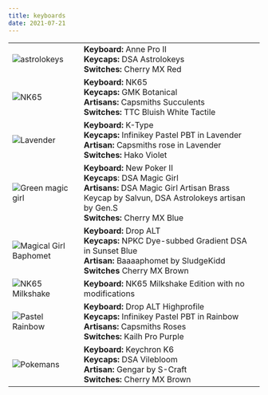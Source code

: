 ```yaml
---
title: keyboards
date: 2021-07-21
---
```


|||
|-|-|
| ![astrolokeys](https://imgur.com/4H0NF51.png) | **Keyboard:** Anne Pro II <br> **Keycaps:** DSA Astrolokeys <br> **Switches:** Cherry MX Red |
| ![NK65](https://imgur.com/g6wyjkW.png) | **Keyboard:** NK65 <br> **Keycaps:** GMK Botanical <br> **Artisans:** Capsmiths Succulents <br> **Switches:** TTC Bluish White Tactile |
| ![Lavender](https://imgur.com/7yhOAU6.png) | **Keyboard:** K-Type <br> **Keycaps:** Infinikey Pastel PBT in Lavender <br> **Artisan:** Capsmiths rose in Lavender <br> **Switches:** Hako Violet |
| ![Green magic girl](https://i.imgur.com/w70CTWQ.png) | **Keyboard:** New Poker II <br> **Keycaps**: DSA Magic Girl <br> **Artisans:** DSA Magic Girl Artisan Brass Keycap by Salvun, DSA Astrolokeys artisan by Gen.S <br> **Switches:** Cherry MX Blue |
| ![Magical Girl Baphomet](https://i.imgur.com/D2kb7vS.png) | **Keyboard:** Drop ALT <br> **Keycaps:** NPKC Dye-subbed Gradient DSA in Sunset Blue <br> **Artisan:** Baaaaphomet by SludgeKidd **Switches** Cherry MX Brown <br> |
| ![NK65 Milkshake](https://i.imgur.com/2Lb4SUh.png) | **Keyboard:** NK65 Milkshake Edition with no modifications |
| ![Pastel Rainbow](https://i.imgur.com/tkpRWln.png) | **Keyboard:** Drop ALT Highprofile <br> **Keycaps:** Infinikey Pastel PBT in Rainbow <br> **Artisans:** Capsmiths Roses <br> **Switches:** Kailh Pro Purple |
| ![Pokemans](https://i.imgur.com/xrjnUnV.png) | **Keyboard:** Keychron K6 <br> **Keycaps:** DSA Vilebloom <br> **Artisan:** Gengar by S-Craft <br> **Switches:** Cherry MX Brown |
